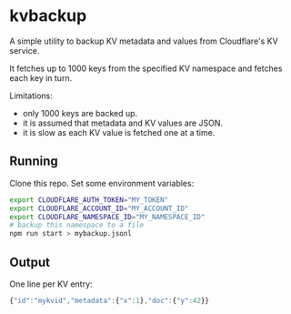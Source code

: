 # kvbackup

A simple utility to backup KV metadata and values from Cloudflare's KV service.

It fetches up to 1000 keys from the specified KV namespace and fetches each key in turn.

Limitations:

- only 1000 keys are backed up.
- it is assumed that metadata and KV values are JSON.
- it is slow as each KV value is fetched one at a time.

## Running

Clone this repo. Set some environment variables:

```sh
export CLOUDFLARE_AUTH_TOKEN="MY_TOKEN"
export CLOUDFLARE_ACCOUNT_ID="MY_ACCOUNT_ID"
export CLOUDFLARE_NAMESPACE_ID="MY_NAMESPACE_ID"
# backup this namespace to a file
npm run start > mybackup.jsonl
```

## Output

One line per KV entry:

```js
{"id":"mykvid","metadata":{"x":1},"doc":{"y":42}}
```
